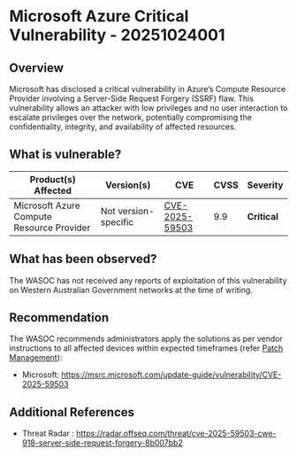 # Microsoft Azure Critical Vulnerability - 20251024001

## Overview
Microsoft has disclosed a critical vulnerability in Azure’s Compute Resource Provider involving a Server-Side Request Forgery (SSRF) flaw. This vulnerability allows an attacker with low privileges and no user interaction to escalate privileges over the network, potentially compromising the confidentiality, integrity, and availability of affected resources.


## What is vulnerable?

| Product(s) Affected | Version(s) | CVE                                                                                                                                      | CVSS         | Severity                                                       |
| ------------------- | ---------- | ---------------------------------------------------------------------------------------------------------------------------------------- | ------------ | -------------------------------------------------------------- |
| Microsoft Azure Compute Resource Provider     | Not version-specific     | [CVE-2025-59503](https://nvd.nist.gov/vuln/detail/CVE-2025-59503)                                                                        | 9.9          | **Critical**                                 
## What has been observed?

The WASOC has not received any reports of exploitation of this vulnerability on Western Australian Government networks at the time of writing.

## Recommendation

The WASOC recommends administrators apply the solutions as per vendor instructions to all affected devices within expected timeframes (refer [Patch Management](../guidelines/patch-management.md)):

- Microsoft: https://msrc.microsoft.com/update-guide/vulnerability/CVE-2025-59503

## Additional References

- Threat Radar : <https://radar.offseq.com/threat/cve-2025-59503-cwe-918-server-side-request-forgery-8b007bb2>
